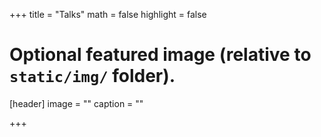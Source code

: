 +++
title = "Talks"
math = false
highlight = false

# Optional featured image (relative to `static/img/` folder).
[header]
image = ""
caption = ""

+++
